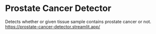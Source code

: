 # Prostate Cancer Detector
Detects whether or given tissue sample contains prostate cancer or not.
https://prostate-cancer-detector.streamlit.app/

